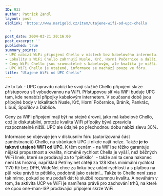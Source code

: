 ```yaml
---
ID: 933
author: Patrick Zandl
layout: post
oldlink: 'https://www.marigold.cz/item/utajene-wifi-od-upc-chello

  '
post_date: 2004-03-21 20:16:00
post_excerpt: ''
published: true
summary_points:
- UPC nabízí WiFi připojení Chello v místech bez kabelového internetu.
- Lokality s WiFi Chello zahrnují Nusle, Krč, Horní Počernice a další.
- Ceny WiFi Chello jsou srovnatelné s kabelovým, ale kvalita je nižší.
- UPC WiFi Chello je utajené, informace se nachází pouze ve fóru.
title: "Utajené WiFi od UPC Chello"
---
```


<p>
Je to tak - UPC opravdu nabízí ke svojí službě Chello připojení skrze přístupovou síť vybudovanou na WiFi. Přístupovou síť via WiFi buduje UPC tam, kde nenabízí přípojky kabelovým internetem. V současné době jsou přípojné body v lokalitách Nusle, Krč, Horní Počernice, Bráník, Pankrác, Libuš, Spořilov a Dáblice. </p>

<p>
Ceny za WiFi připojení mají být na stejné úrovni, jako má kabelové Chello, což je diskutabilní, protože kvalita WiFi přípojky bývá zpravidla rozpoznatelně nižší. UPC ale údajně po přechodnou dobu nabízí slevu 30%. </p>

<p>
Informace se objevuje jen v diskusním fóru (autorizovaná část zaměstnanců) Chello, na stránkách UPC ji nikde najít nelze. Takže <STRONG>je to takové utajené WiFi od UPC.</STRONG> K těm cenám - na WiFi se těžko garantuje nějaká propustnost&#160;a kvalita, nicméně rychlost Chella je vyšší, než běžných WiFi linek, které se prodávají za to "pětikilo"&#160; - takže ani ta cena nakonec není tak hrozná, například Petřiny.net chtějí za 128 Kb/s minimální rychlost 1170 Kč bez DPH, WideNet chce za linku bez udání rychlosti a s platbou na půl roku právě to pětikilo, podobně jako ostatní... Takže to Chello není zase tak mimo, pokud se mu podaří dát té službě rozumnou kvalitu. A neváhám v tom, že aktivita UCP ve WiFi je namířena právě pro zachování trhů, na které se cpou one-man-ISP prodávající připojení skrze WiFi. </p>